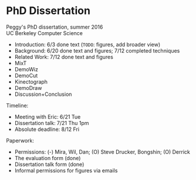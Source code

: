 # PhD Dissertation
Peggy's PhD dissertation, summer 2016<br />
UC Berkeley Computer Science

* Introduction: 6/3 done text (`TODO`: figures, add broader view)
* Background: 6/20 done text and figures; 7/12 completed techniques
* Related Work: 7/12 done text and figures
* MixT
* DemoWiz
* DemoCut
* Kinectograph
* DemoDraw
* Discussion+Conclusion

Timeline:
- Meeting with Eric: 6/21 Tue
- Dissertation talk: 7/21 Thu 1pm
- Absolute deadline: 8/12 Fri

Paperwork:
* Permissions:
(-) Mira, Wil, Dan;
(O) Steve Drucker, Bongshin;
(O) Derrick
* The evaluation form (done)
* Dissertation talk form (done)
* Informal permissions for figures via emails
